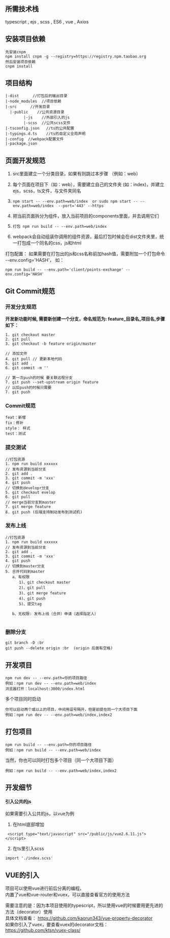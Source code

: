## 所需技术栈

typescript , ejs , scss , ES6 , vue , Axios

## 安装项目依赖

```
先安装cnpm 
npm install cnpm -g --registry=https://registry.npm.taobao.org
然后安装项目依赖
cnpm install 
```

## 项目结构

```
|-dist      //打包后的输出目录
|-node_modules  //项目依赖
|-src      //开发目录
  |-public    //公共资源目录
        |-js    //外部引入的js
        |-scss  //公共scss文件
|-tsconfig.json   //ts的公共配置
|-typings.d.ts    //ts的自定义全局声明
|-config  //webpack配置文件
|-package.json 

```
## 页面开发规范

1. src里面建立一个分类目录，如果有则跳过本步骤 （例如：web）

2. 每个页面在项目下（如：web），需要建立自己的文件夹 (如：index)，并建立ejs，scss，ts文件，与文件夹同名

3. ```
   npm start -- --env.path=web/index  or sudo npm start -- --env.path=web/index  --port='443' --https
   ```

4. 把当前页面拆分为组件，放入当前项目的components里面，并去调用它们

5. ```
   打包 npm run build -- --env.path=web/index
   ```

6. webpack会自动组装你调用的组件资源，最后打包时候会在dist文件夹里，统一打包成一个同名的css，js和html

打包配置：
如果需要在打包出的js和css名称前加hash值，需要附加一个打包命令 --env.config='HASH'， 如：
```
npm run build -- --env.path='client/points-exchange' --env.config='HASH'
```

## Git Commit规范
### 开发分支规范
**开发新功能时候, 需要新创建一个分支，命名规范为: feature_目录名_项目名,步骤如下：**
```
1. git checkout master
2. git pull
3. git checkout -b feature origin/master

// 添加文件
4. git pull // 更新本地代码
5. git add .
6. git commit -m ''

// 第一次push的时候 要关联远程分支
7. git push --set-upstream origin feature
// 以后push的时候只需要
7. git push
```

### Commit规范

```
feat：新增
fix：修补
style： 样式
test：测试
```

### 提交测试
```
//打包资源
1. npm run build xxxxxx  
// 发布资源到当前分支
2. git add .
3. git commit -m 'xxx'
4. git push
// 切换到developr分支
5. git checkout evelop
6. git pull
// merge当前分支到master
7. git merge feature
8. git push (后端支持制动发布到测试机)
```
### 发布上线
```
//打包资源
1. npm run build xxxxxx  
// 发布资源到当前分支
2. git add .
3. git commit -m 'xxx'
4. git push
// 切换到master分支
5. 合并代码到master
   a、有权限
      1)、git checkout master
      2)、git pull
      3)、git merge feature
      4)、git push
      5)、提交tag

   b、无权限: 发布上线（合并）申请（选择指定人）
   
```
### 删除分支
```
git branch -D :br
git push --delete origin :br  (origin 后面有空格)
```


## 开发项目
```
npm run dev -- --env.path=你的项目路径
例如：npm run dev -- --env.path=web/index
浏览器打开：localhost:3000/index.html
```

多个项目同时启动

```
你可以启动两个或以上的项目，中间用逗号隔开，但是前提在同一个大项目下面
例如：npm run dev -- --env.path=web/index,index2
```

## 打包项目

```
npm run build -- --env.path=你的项目路径
例如：npm run build -- --env.path=web/index
```

当然，你也可以同时打包多个项目（同一个大项目下面）

```
例如：npm run build -- --env.path=web/index,index2
```

## 开发细节
#### 引入公共的js
如果需要引入公共的js，以vue为例
1. 在html底部增加

```
 <script type="text/javascript" src="/public/js/vue2.6.11.js"></script>
```
2. 在ts里引入scss
```
import './index.scss'
```



## VUE的引入
项目可以使用vue进行前后分离的编程。  
内置了vue和vue-router和vuex，可以直接查看官方的使用方法  


需要注意的是：因为本项目使用的typescript，所以使用vue的时候要用更先进的方法（decorator）使用  
具体文档查看： https://github.com/kaorun343/vue-property-decorator  
如果你引入了vuex，要查看vuex的decorator文档：https://github.com/ktsn/vuex-class/
  
